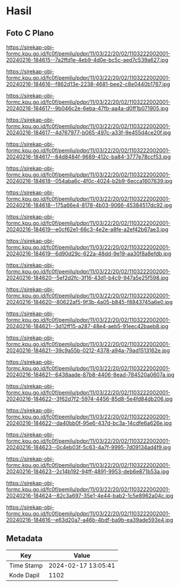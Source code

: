 # Hasil

## Foto C Plano

https://sirekap-obj-formc.kpu.go.id/fc0f/pemilu/pdpr/11/03/22/20/02/1103222002001-20240216-184615--7a2ffd1e-4eb9-4d0e-bc5c-aed7c539a627.jpg

https://sirekap-obj-formc.kpu.go.id/fc0f/pemilu/pdpr/11/03/22/20/02/1103222002001-20240216-184616--f862d13e-2238-4681-bee2-c8e0440b1767.jpg

https://sirekap-obj-formc.kpu.go.id/fc0f/pemilu/pdpr/11/03/22/20/02/1103222002001-20240216-184617--9b046c2e-6eba-47fb-aa4a-d0ff1b071905.jpg

https://sirekap-obj-formc.kpu.go.id/fc0f/pemilu/pdpr/11/03/22/20/02/1103222002001-20240216-184617--4d767977-b065-497c-a33f-9e455d4ce20f.jpg

https://sirekap-obj-formc.kpu.go.id/fc0f/pemilu/pdpr/11/03/22/20/02/1103222002001-20240216-184617--84d8484f-9689-412c-ba84-3777e78ccf53.jpg

https://sirekap-obj-formc.kpu.go.id/fc0f/pemilu/pdpr/11/03/22/20/02/1103222002001-20240216-184618--054aba6c-4f0c-4024-b2b9-6ecca1607639.jpg

https://sirekap-obj-formc.kpu.go.id/fc0f/pemilu/pdpr/11/03/22/20/02/1103222002001-20240216-184618--175a66e4-8178-4b03-9066-45384517dc92.jpg

https://sirekap-obj-formc.kpu.go.id/fc0f/pemilu/pdpr/11/03/22/20/02/1103222002001-20240216-184619--e0cf62e1-66c3-4e2e-a8fe-a2ef42b67ae3.jpg

https://sirekap-obj-formc.kpu.go.id/fc0f/pemilu/pdpr/11/03/22/20/02/1103222002001-20240216-184619--6d90d29c-622a-48dd-9e19-aa30f8a8efdb.jpg

https://sirekap-obj-formc.kpu.go.id/fc0f/pemilu/pdpr/11/03/22/20/02/1103222002001-20240216-184620--5ef2d2fc-3f16-43d1-b4c9-947a5e25f598.jpg

https://sirekap-obj-formc.kpu.go.id/fc0f/pemilu/pdpr/11/03/22/20/02/1103222002001-20240216-184620--80622af5-9f3b-4a05-b845-f8843745a6e0.jpg

https://sirekap-obj-formc.kpu.go.id/fc0f/pemilu/pdpr/11/03/22/20/02/1103222002001-20240216-184621--3d12ff15-a287-48e4-aeb5-91eec42baeb8.jpg

https://sirekap-obj-formc.kpu.go.id/fc0f/pemilu/pdpr/11/03/22/20/02/1103222002001-20240216-184621--39c9a55b-0212-4378-a94a-79ad1513162e.jpg

https://sirekap-obj-formc.kpu.go.id/fc0f/pemilu/pdpr/11/03/22/20/02/1103222002001-20240216-184621--6438aade-87b8-4406-8ead-784520a0607a.jpg

https://sirekap-obj-formc.kpu.go.id/fc0f/pemilu/pdpr/11/03/22/20/02/1103222002001-20240216-184622--3f62d7f2-5974-4456-85d8-5e4fd84db206.jpg

https://sirekap-obj-formc.kpu.go.id/fc0f/pemilu/pdpr/11/03/22/20/02/1103222002001-20240216-184622--da40bb0f-95e6-437d-bc3a-14cdfe6a626e.jpg

https://sirekap-obj-formc.kpu.go.id/fc0f/pemilu/pdpr/11/03/22/20/02/1103222002001-20240216-184623--0c4eb03f-5c63-4a7f-9995-7d09134ad4f9.jpg

https://sirekap-obj-formc.kpu.go.id/fc0f/pemilu/pdpr/11/03/22/20/02/1103222002001-20240216-184623--2c14b192-94ff-4891-9953-deb6e871b53a.jpg

https://sirekap-obj-formc.kpu.go.id/fc0f/pemilu/pdpr/11/03/22/20/02/1103222002001-20240216-184624--82c3a697-35e1-4e44-bab2-1c5e8962a04c.jpg

https://sirekap-obj-formc.kpu.go.id/fc0f/pemilu/pdpr/11/03/22/20/02/1103222002001-20240216-184616--e63d20a7-a46b-4bdf-ba9b-ea39ade593e4.jpg


## Metadata

| Key        | Value               |
| ---------- | ------------------- |
| Time Stamp | 2024-02-17 13:05:41 |
| Kode Dapil | 1102                |



